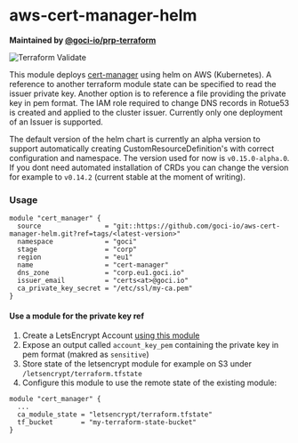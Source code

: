 # aws-cert-manager-helm

**Maintained by [@goci-io/prp-terraform](https://github.com/orgs/goci-io/teams/prp-terraform)**

![Terraform Validate](https://github.com/goci-io/aws-cert-manager-helm/workflows/Terraform%20Validate/badge.svg)

This module deploys [cert-manager](https://cert-manager.io/) using helm on AWS (Kubernetes).
A reference to another terraform module state can be specified to read the issuer private key. Another option is to reference a file providing the private key in pem format. The IAM role required to change DNS records in Rotue53 is created and applied to the cluster issuer. Currently only one deployment of an Issuer is supported.

The default version of the helm chart is currently an alpha version to support automatically creating CustomResourceDefinition's with correct configuration and namespace. The version used for now is `v0.15.0-alpha.0`. If you dont need automated installation of CRDs you can change the version for example to `v0.14.2` (current stable at the moment of writing).

### Usage

```hcl
module "cert_manager" {
  source                = "git::https://github.com/goci-io/aws-cert-manager-helm.git?ref=tags/<latest-version>"
  namespace             = "goci"
  stage                 = "corp"
  region                = "eu1"
  name                  = "cert-manager"
  dns_zone              = "corp.eu1.goci.io"
  issuer_email          = "certs<at>@goci.io"
  ca_private_key_secret = "/etc/ssl/my-ca.pem"
}
```

#### Use a module for the private key ref

1. Create a LetsEncrypt Account [using this module](https://github.com/goci-io/letsencrypt-account)  
2. Expose an output called `account_key_pem` containing the private key in pem format (makred as `sensitive`)  
3. Store state of the letsencrypt module for example on S3 under `/letsencrypt/terraform.tfstate` 
4. Configure this module to use the remote state of the existing module:

```hcl
module "cert_manager" {
  ...
  ca_module_state = "letsencrypt/terraform.tfstate"
  tf_bucket       = "my-terraform-state-bucket"
}
 
